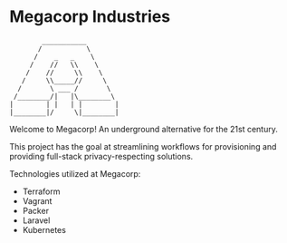 # Megacorp Industries
```
        ___________ 
       /           \ 
      /    _   _    \ 
     /    //   \\    \ 
    /    //     \\    \  
   /     \\_____//     \   
  /       \ ___ /       \       
 /________/|   |\________\      
|        | |   | |        |      
|________|/     \|________|

```
Welcome to Megacorp! An underground alternative for the 21st century.

This project has the goal at streamlining workflows for provisioning and providing full-stack privacy-respecting solutions.

Technologies utilized at Megacorp:

- Terraform
- Vagrant
- Packer
- Laravel
- Kubernetes
